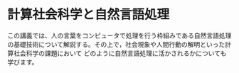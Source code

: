 # 計算社会科学と自然言語処理

この講義では、人の言葉をコンピュータで処理を行う枠組みである自然言語処理の基礎技術について解説する。その上で，社会現象や人間行動の解明といった計算社会科学の課題において
どのように自然言語処理に活かされるかについても学びます。


```{tableofcontents}
```
